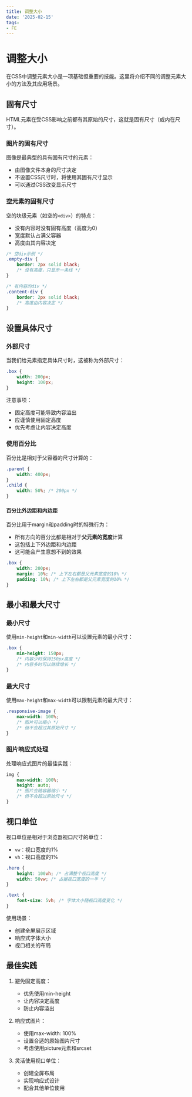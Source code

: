 ```yaml
---
title: 调整大小
date: '2025-02-15'
tags:
- FE
---
```


# 调整大小
在CSS中调整元素大小是一项基础但重要的技能。这里将介绍不同的调整元素大小的方法及其应用场景。
## 固有尺寸

HTML元素在受CSS影响之前都有其原始的尺寸，这就是固有尺寸（或内在尺寸）。

### 图片的固有尺寸

图像是最典型的具有固有尺寸的元素：

- 由图像文件本身的尺寸决定
- 不设置CSS尺寸时，将使用其固有尺寸显示
- 可以通过CSS改变显示尺寸

### 空元素的固有尺寸

空的块级元素（如空的`<div>`）的特点：

- 没有内容时没有固有高度（高度为0）
- 宽度默认占满父容器
- 高度由其内容决定

```css
/* 空div示例 */
.empty-div {
    border: 2px solid black;
    /* 没有高度，只显示一条线 */
}

/* 有内容的div */
.content-div {
    border: 2px solid black;
    /* 高度由内容决定 */
}
```

## 设置具体尺寸

### 外部尺寸

当我们给元素指定具体尺寸时，这被称为外部尺寸：

```css
.box {
    width: 200px;
    height: 100px;
}
```

注意事项：
- 固定高度可能导致内容溢出
- 应谨慎使用固定高度
- 优先考虑让内容决定高度

### 使用百分比

百分比是相对于父容器的尺寸计算的：

```css
.parent {
    width: 400px;
}
.child {
    width: 50%; /* 200px */
}
```

#### 百分比外边距和内边距

百分比用于margin和padding时的特殊行为：

- 所有方向的百分比都是相对于**父元素的宽度**计算
- 这包括上下外边距和内边距
- 这可能会产生意想不到的效果

```css
.box {
    width: 200px;
    margin: 10%; /* 上下左右都是父元素宽度的10% */
    padding: 10%; /* 上下左右都是父元素宽度的10% */
}
```

## 最小和最大尺寸

### 最小尺寸

使用`min-height`和`min-width`可以设置元素的最小尺寸：

```css
.box {
    min-height: 150px;
    /* 内容少时保持150px高度 */
    /* 内容多时可以继续增长 */
}
```

### 最大尺寸

使用`max-height`和`max-width`可以限制元素的最大尺寸：

```css
.responsive-image {
    max-width: 100%;
    /* 图片可以缩小 */
    /* 但不会超过其原始尺寸 */
}
```

### 图片响应式处理

处理响应式图片的最佳实践：

```css
img {
    max-width: 100%;
    height: auto;
    /* 图片会随容器缩小 */
    /* 但不会超过原始尺寸 */
}
```

## 视口单位

视口单位是相对于浏览器视口尺寸的单位：

- `vw`：视口宽度的1%
- `vh`：视口高度的1%

```css
.hero {
    height: 100vh; /* 占满整个视口高度 */
    width: 50vw; /* 占据视口宽度的一半 */
}

.text {
    font-size: 5vh; /* 字体大小随视口高度变化 */
}
```

使用场景：
- 创建全屏展示区域
- 响应式字体大小
- 视口相关的布局

## 最佳实践

1. 避免固定高度：
   - 优先使用min-height
   - 让内容决定高度
   - 防止内容溢出

2. 响应式图片：
   - 使用max-width: 100%
   - 设置合适的原始图片尺寸
   - 考虑使用picture元素和srcset

3. 灵活使用视口单位：
   - 创建全屏布局
   - 实现响应式设计
   - 配合其他单位使用
